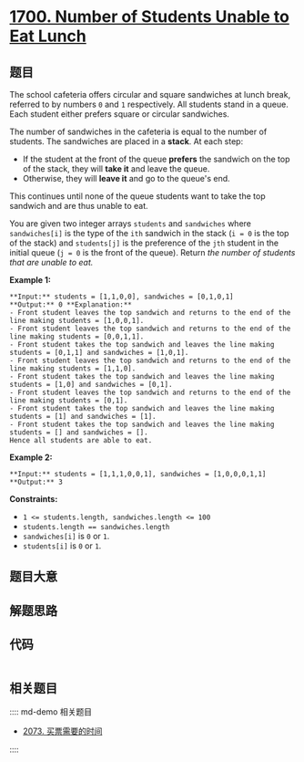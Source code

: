 # [1700. Number of Students Unable to Eat Lunch](https://leetcode.com/problems/number-of-students-unable-to-eat-lunch)

## 题目

The school cafeteria offers circular and square sandwiches at lunch break,
referred to by numbers `0` and `1` respectively. All students stand in a
queue. Each student either prefers square or circular sandwiches.

The number of sandwiches in the cafeteria is equal to the number of students.
The sandwiches are placed in a **stack**. At each step:

  * If the student at the front of the queue **prefers** the sandwich on the top of the stack, they will **take it** and leave the queue.
  * Otherwise, they will **leave it** and go to the queue's end.

This continues until none of the queue students want to take the top sandwich
and are thus unable to eat.

You are given two integer arrays `students` and `sandwiches` where
`sandwiches[i]` is the type of the `i​​​​​​th` sandwich in the stack (`i = 0`
is the top of the stack) and `students[j]` is the preference of the
`j​​​​​​th` student in the initial queue (`j = 0` is the front of the queue).
Return _the number of students that are unable to eat._



**Example 1:**

    
    
    **Input:** students = [1,1,0,0], sandwiches = [0,1,0,1]
    **Output:** 0 **Explanation:**
    - Front student leaves the top sandwich and returns to the end of the line making students = [1,0,0,1].
    - Front student leaves the top sandwich and returns to the end of the line making students = [0,0,1,1].
    - Front student takes the top sandwich and leaves the line making students = [0,1,1] and sandwiches = [1,0,1].
    - Front student leaves the top sandwich and returns to the end of the line making students = [1,1,0].
    - Front student takes the top sandwich and leaves the line making students = [1,0] and sandwiches = [0,1].
    - Front student leaves the top sandwich and returns to the end of the line making students = [0,1].
    - Front student takes the top sandwich and leaves the line making students = [1] and sandwiches = [1].
    - Front student takes the top sandwich and leaves the line making students = [] and sandwiches = [].
    Hence all students are able to eat.
    

**Example 2:**

    
    
    **Input:** students = [1,1,1,0,0,1], sandwiches = [1,0,0,0,1,1]
    **Output:** 3
    



**Constraints:**

  * `1 <= students.length, sandwiches.length <= 100`
  * `students.length == sandwiches.length`
  * `sandwiches[i]` is `0` or `1`.
  * `students[i]` is `0` or `1`.


## 题目大意

## 解题思路

## 代码

```javascript

```

## 相关题目

:::: md-demo 相关题目
- [2073. 买票需要的时间](https://leetcode.com/problems/time-needed-to-buy-tickets)

::::
